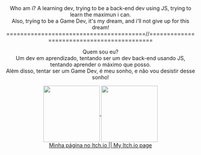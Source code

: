 <div align="center">
  Who am i?
  A learning dev, trying to be a back-end dev using JS, trying to learn the maximun i can.<br>
  Also, trying to be a Game Dev, it's my dream, and i'll not give up for this dream!<br>
  ========================================//===========================================
  
  Quem sou eu?<br>
  Um dev em aprendizado, tentando ser um dev back-end usando JS, tentando aprender o máximo que posso.<br>
  Além disso, tentar ser um Game Dev, é meu sonho, e não vou desistir desse sonho!<br>
</div>

<div align="center">
  <a href="https://github.com/mM-b">
  <img align="center" height="150em" src="https://github-readme-stats.vercel.app/api?username=PedroHercules0810&show_icons=true&theme=great-gatsby&include_all_commits=true&count_private=true"/>
  <img align="center" height="150em" src="https://github-readme-stats.vercel.app/api/top-langs/?username=PedroHercules0810&layout=compact&langs_count=7&theme=great-gatsby"/>
</div>

<div align="center">
  <a href="https://iscovao.itch.io">Minha página no Itch.io || My Itch.io page</a>
    
</div>
